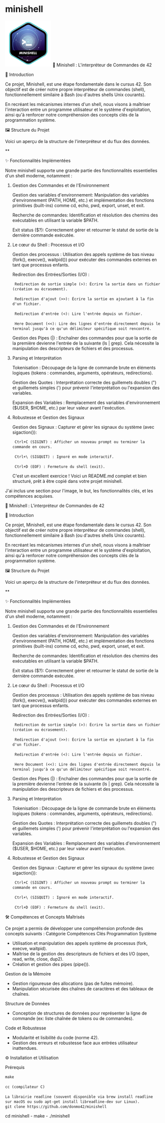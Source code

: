 # minishell
![ (minishell)](./minishelle.png)
🐚 Minishell : L'interpréteur de Commandes de 42

🚀 Introduction

Ce projet, Minishell, est une étape fondamentale dans le cursus 42. Son objectif est de créer notre propre interpréteur de commandes (shell), fonctionnellement similaire à Bash (ou d'autres shells Unix courants).

En recréant les mécanismes internes d'un shell, nous visons à maîtriser l'interaction entre un programme utilisateur et le système d'exploitation, ainsi qu'à renforcer notre compréhension des concepts clés de la programmation système.

🖼️ Structure du Projet

Voici un aperçu de la structure de l'interpréteur et du flux des données.

**

✨ Fonctionnalités Implémentées

Notre minishell supporte une grande partie des fonctionnalités essentielles d'un shell moderne, notamment :

1. Gestion des Commandes et de l'Environnement

    Gestion des variables d'environnement: Manipulation des variables d'environnement (PATH, HOME, etc.) et implémentation des fonctions primitives (built-ins) comme cd, echo, pwd, export, unset, et exit.

    Recherche de commandes: Identification et résolution des chemins des exécutables en utilisant la variable $PATH.

    Exit status ($?): Correctement gérer et retourner le statut de sortie de la dernière commande exécutée.

2. Le cœur du Shell : Processus et I/O

    Gestion des processus : Utilisation des appels système de bas niveau (fork(), execve(), waitpid()) pour exécuter des commandes externes en tant que processus enfants.

    Redirection des Entrées/Sorties (I/O) :

        Redirection de sortie simple (>): Écrire la sortie dans un fichier (création ou écrasement).

        Redirection d'ajout (>>): Écrire la sortie en ajoutant à la fin d'un fichier.

        Redirection d'entrée (<): Lire l'entrée depuis un fichier.

        Here Document (<<): Lire des lignes d'entrée directement depuis le terminal jusqu'à ce qu'un délimiteur spécifique soit rencontré.

    Gestion des Pipes (|) : Enchaîner des commandes pour que la sortie de la première devienne l'entrée de la suivante (ls | grep). Cela nécessite la manipulation des descripteurs de fichiers et des processus.

3. Parsing et Interprétation

    Tokenisation : Découpage de la ligne de commande brute en éléments logiques (tokens : commandes, arguments, opérateurs, redirections).

    Gestion des Quotes : Interprétation correcte des guillemets doubles (") et guillemets simples (') pour prévenir l'interprétation ou l'expansion des variables.

    Expansion des Variables : Remplacement des variables d'environnement ($USER, $HOME, etc.) par leur valeur avant l'exécution.

4. Robustesse et Gestion des Signaux

    Gestion des Signaux : Capturer et gérer les signaux du système (avec sigaction()):

        Ctrl+C (SIGINT) : Afficher un nouveau prompt ou terminer la commande en cours.

        Ctrl+\ (SIGQUIT) : Ignoré en mode interactif.

        Ctrl+D (EOF) : Fermeture du shell (exit).
    C'est un excellent exercice ! Voici un README.md complet et bien structuré, prêt à être copié dans votre projet minishell.

J'ai inclus une section pour l'image, le but, les fonctionnalités clés, et les compétences acquises.

🐚 Minishell : L'interpréteur de Commandes de 42

🚀 Introduction

Ce projet, Minishell, est une étape fondamentale dans le cursus 42. Son objectif est de créer notre propre interpréteur de commandes (shell), fonctionnellement similaire à Bash (ou d'autres shells Unix courants).

En recréant les mécanismes internes d'un shell, nous visons à maîtriser l'interaction entre un programme utilisateur et le système d'exploitation, ainsi qu'à renforcer notre compréhension des concepts clés de la programmation système.

🖼️ Structure du Projet

Voici un aperçu de la structure de l'interpréteur et du flux des données.

**

✨ Fonctionnalités Implémentées

Notre minishell supporte une grande partie des fonctionnalités essentielles d'un shell moderne, notamment :

1. Gestion des Commandes et de l'Environnement

    Gestion des variables d'environnement: Manipulation des variables d'environnement (PATH, HOME, etc.) et implémentation des fonctions primitives (built-ins) comme cd, echo, pwd, export, unset, et exit.

    Recherche de commandes: Identification et résolution des chemins des exécutables en utilisant la variable $PATH.

    Exit status ($?): Correctement gérer et retourner le statut de sortie de la dernière commande exécutée.

2. Le cœur du Shell : Processus et I/O

    Gestion des processus : Utilisation des appels système de bas niveau (fork(), execve(), waitpid()) pour exécuter des commandes externes en tant que processus enfants.

    Redirection des Entrées/Sorties (I/O) :

        Redirection de sortie simple (>): Écrire la sortie dans un fichier (création ou écrasement).

        Redirection d'ajout (>>): Écrire la sortie en ajoutant à la fin d'un fichier.

        Redirection d'entrée (<): Lire l'entrée depuis un fichier.

        Here Document (<<): Lire des lignes d'entrée directement depuis le terminal jusqu'à ce qu'un délimiteur spécifique soit rencontré.

    Gestion des Pipes (|) : Enchaîner des commandes pour que la sortie de la première devienne l'entrée de la suivante (ls | grep). Cela nécessite la manipulation des descripteurs de fichiers et des processus.

3. Parsing et Interprétation

    Tokenisation : Découpage de la ligne de commande brute en éléments logiques (tokens : commandes, arguments, opérateurs, redirections).

    Gestion des Quotes : Interprétation correcte des guillemets doubles (") et guillemets simples (') pour prévenir l'interprétation ou l'expansion des variables.

    Expansion des Variables : Remplacement des variables d'environnement ($USER, $HOME, etc.) par leur valeur avant l'exécution.

4. Robustesse et Gestion des Signaux

    Gestion des Signaux : Capturer et gérer les signaux du système (avec sigaction()):

        Ctrl+C (SIGINT) : Afficher un nouveau prompt ou terminer la commande en cours.

        Ctrl+\ (SIGQUIT) : Ignoré en mode interactif.

        Ctrl+D (EOF) : Fermeture du shell (exit).

🛠️ Compétences et Concepts Maîtrisés

Ce projet a permis de développer une compréhension profonde des concepts suivants :
Catégorie	Compétences Clés
Programmation Système	<ul><li>Utilisation et manipulation des appels système de processus (fork, execve, waitpid).</li><li>Maîtrise de la gestion des descripteurs de fichiers et des I/O (open, read, write, close, dup2).</li><li>Création et gestion des pipes (pipe()).</li></ul>
Gestion de la Mémoire	<ul><li>Gestion rigoureuse des allocations (pas de fuites mémoire).</li><li>Manipulation sécurisée des chaînes de caractères et des tableaux de chaînes.</li></ul>
Structure de Données	<ul><li>Conception de structures de données pour représenter la ligne de commande (ex: liste chaînée de tokens ou de commandes).</li></ul>
Code et Robustesse	<ul><li>Modularité et lisibilité du code (norme 42).</li><li>Gestion des erreurs et robustesse face aux entrées utilisateur inattendues.</li></ul>
⚙️ Installation et Utilisation

Prérequis

    make

    cc (compilateur C)

    La librairie readline (souvent disponible via brew install readline sur macOS ou sudo apt-get install libreadline-dev sur Linux).
    git clone https://github.com/donmo42/minishell
cd minishell - 
make -
./minishell